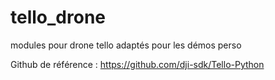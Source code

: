 # tello_drone
modules pour drone tello adaptés pour les démos perso

Github de référence : 
https://github.com/dji-sdk/Tello-Python

